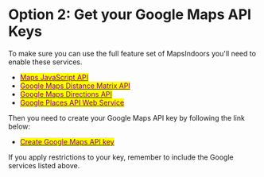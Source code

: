 # Option 2: Get your Google Maps API Keys​

To make sure you can use the full feature set of MapsIndoors you'll need to enable these services.&#x20;

* [<mark style="color:purple;">Maps JavaScript API</mark>](https://console.cloud.google.com/apis/library/maps-backend.googleapis.com)
* [<mark style="color:purple;">Google Maps Distance Matrix API</mark>](https://console.cloud.google.com/apis/library/distance-matrix-backend.googleapis.com)
* [<mark style="color:purple;">Google Maps Directions API</mark>](https://console.cloud.google.com/apis/library/directions-backend.googleapis.com)
* [<mark style="color:purple;">Google Places API Web Service</mark>](https://console.cloud.google.com/apis/library/places-backend.googleapis.com)

Then you need to create your Google Maps API key by following the link below:

* [<mark style="color:purple;">Create Google Maps API key</mark>](https://developers.google.com/maps/documentation/javascript/get-api-key)&#x20;

If you apply restrictions to your key, remember to include the Google services listed above.
